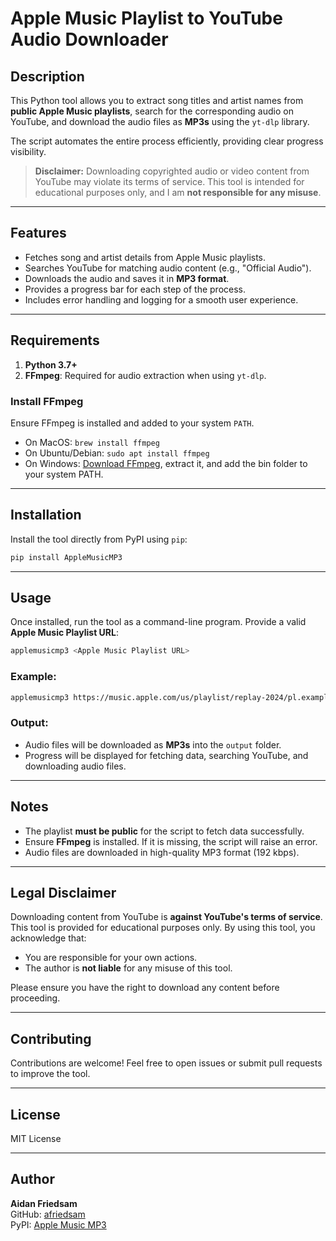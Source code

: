 # Apple Music Playlist to YouTube Audio Downloader

## Description
This Python tool allows you to extract song titles and artist names from **public Apple Music playlists**, search for the corresponding audio on YouTube, and download the audio files as **MP3s** using the `yt-dlp` library.

The script automates the entire process efficiently, providing clear progress visibility.

> **Disclaimer:** Downloading copyrighted audio or video content from YouTube may violate its terms of service. This tool is intended for educational purposes only, and I am **not responsible for any misuse**.

---

## Features
- Fetches song and artist details from Apple Music playlists.
- Searches YouTube for matching audio content (e.g., "Official Audio").
- Downloads the audio and saves it in **MP3 format**.
- Provides a progress bar for each step of the process.
- Includes error handling and logging for a smooth user experience.

---

## Requirements
1. **Python 3.7+**
2. **FFmpeg**: Required for audio extraction when using `yt-dlp`.

### Install FFmpeg
Ensure FFmpeg is installed and added to your system `PATH`.
- On MacOS: `brew install ffmpeg`
- On Ubuntu/Debian: `sudo apt install ffmpeg`
- On Windows: [Download FFmpeg](https://ffmpeg.org/download.html), extract it, and add the bin folder to your system PATH.

---

## Installation
Install the tool directly from PyPI using `pip`:

```bash
pip install AppleMusicMP3
```

---

## Usage
Once installed, run the tool as a command-line program. Provide a valid **Apple Music Playlist URL**:

```bash
applemusicmp3 <Apple Music Playlist URL>
```

### Example:
```bash
applemusicmp3 https://music.apple.com/us/playlist/replay-2024/pl.example123
```

### Output:
- Audio files will be downloaded as **MP3s** into the `output` folder.
- Progress will be displayed for fetching data, searching YouTube, and downloading audio files.

---

## Notes
- The playlist **must be public** for the script to fetch data successfully.
- Ensure **FFmpeg** is installed. If it is missing, the script will raise an error.
- Audio files are downloaded in high-quality MP3 format (192 kbps).

---

## Legal Disclaimer
Downloading content from YouTube is **against YouTube's terms of service**. This tool is provided for educational purposes only. By using this tool, you acknowledge that:
- You are responsible for your own actions.
- The author is **not liable** for any misuse of this tool.

Please ensure you have the right to download any content before proceeding.

---

## Contributing
Contributions are welcome! Feel free to open issues or submit pull requests to improve the tool.

---

## License
MIT License

---

## Author
**Aidan Friedsam**  
GitHub: [afriedsam](https://github.com/afriedsam)  
PyPI: [Apple Music MP3](https://pypi.org/project/apple-music-mp3/)
